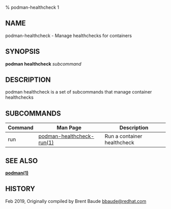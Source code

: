 % podman-healthcheck 1

## NAME

podman\-healthcheck - Manage healthchecks for containers

## SYNOPSIS

**podman healthcheck** _subcommand_

## DESCRIPTION

podman healthcheck is a set of subcommands that manage container healthchecks

## SUBCOMMANDS

| Command | Man Page                                                 | Description                 |
| ------- | -------------------------------------------------------- | --------------------------- |
| run     | [podman-healthcheck-run(1)](podman-healthcheck-run.1.md) | Run a container healthcheck |

## SEE ALSO

**[podman(1)](podman.1.md)**

## HISTORY

Feb 2019, Originally compiled by Brent Baude <bbaude@redhat.com>
